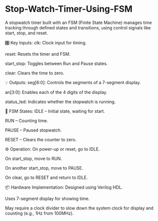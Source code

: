 # Stop-Watch-Timer-Using-FSM
A stopwatch timer built with an FSM (Finite State Machine) manages time tracking through defined states and transitions, using control signals like start, stop, and reset.

🎛️ Key Inputs:
clk: Clock input for timing.

reset: Resets the timer and FSM.

start_stop: Toggles between Run and Pause states.

clear: Clears the time to zero.

💡 Outputs:
seg[6:0]: Controls the segments of a 7-segment display.

an[3:0]: Enables each of the 4 digits of the display.

status_led: Indicates whether the stopwatch is running.

🔄 FSM States:
IDLE – Initial state, waiting for start.

RUN – Counting time.

PAUSE – Paused stopwatch.

RESET – Clears the counter to zero.

⚙️ Operation:
On power-up or reset, go to IDLE.

On start_stop, move to RUN.

On another start_stop, move to PAUSE.

On clear, go to RESET and return to IDLE.

📦 Hardware Implementation:
Designed using Verilog HDL.

Uses 7-segment display for showing time.

May require a clock divider to slow down the system clock for display and counting (e.g., 1Hz from 100MHz).
